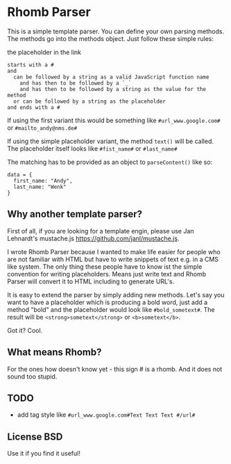 # Rhomb Parser

This is a simple template parser. You can define your own 
parsing methods. The methods go into the methods object. Just 
follow these simple rules:

the placeholder in the link 

    starts with a #
    and 
      can be followed by a string as a valid JavaScript function name
        and has then to be followed by a `_`
        and has then to be followed by a string as the value for the method
      or can be followed by a string as the placeholder
    and ends with a #

If using the first variant this would be something like 
  `#url_www.google.com#`
or
  `#mailto_andy@nms.de#`

If using the simple placeholder variant, the method `text()` will be called.
The placeholder itself looks like
  `#fist_name#`
or
  `#last_name#`

The matching has to be provided as an object to `parseContent()` like so:

    data = {
      first_name: "Andy",
      last_name: "Wenk"
    }

## Why another template parser?

First of all, if you are looking for a template engin, please use Jan Lehnardt's mustache.js
<https://github.com/janl/mustache.js>.

I wrote Rhomb Parser because I wanted to make life easier for people who are not familiar with
HTML but have to write snippets of text e.g. in a CMS like system. The only thing these 
people have to know ist the simple convention for writing placeholders. Means just write text 
and Rhomb Parser will convert it to HTML including to generate URL's. 

It is easy to extend the parser by simply adding new methods. Let's say you want to have a 
placeholder which is producing a bold word, just add a method "bold" and the placeholder 
would look like `#bold_sometext#`. The result will be `<strong>sometext</strong>` or `<b>sometext</b>`.

Got it? Cool.

## What means Rhomb?

For the ones how doesn't know yet - this sign # is a rhomb. And it does not sound too stupid.

## TODO

- add tag style like `#url_www.google.com#Text Text Text #/url#`
 
## License BSD

Use it if you find it useful! 
